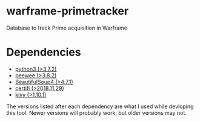 # warframe-primetracker
Database to track Prime acquisition in Warframe

# Dependencies
- [python3 (>3.7.2)](https://www.python.org/downloads/)
- [peewee (>3.8.2)](http://docs.peewee-orm.com/en/latest/peewee/installation.html)
- [BeautifulSoup4 (>4.7.1)](https://www.crummy.com/software/BeautifulSoup/#Download)
- [certifi (>2018.11.29)](https://github.com/certifi/python-certifi)
- [kivy (>1.10.1)](https://kivy.org/doc/stable/installation/installation.html)

The versions listed after each dependency are what I used while devloping this
tool. Newer versions will probably work, but older versions may not.
